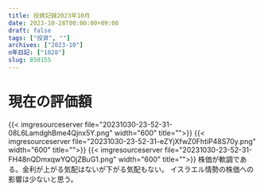 ```yaml
---
title: 投資記録2023年10月
date: 2023-10-28T00:00:00+09:00
draft: false
tags: ["投資", ""]
archives: ["2023-10"]
n年日記: ["1028"]
slug: 850155
---
```


# 現在の評価額

{{< imgresourceserver file="20231030-23-52-31-08L6LamdghBme4Qjnx5Y.png" width="600" title="">}}
{{< imgresourceserver file="20231030-23-52-31-eZYjXfwZ0FhtiP48S70y.png" width="600" title="">}}
{{< imgresourceserver file="20231030-23-52-31-FH48nQDmxqwYQOjZBuG1.png" width="600" title="">}}
株価が軟調である。金利が上がる気配はないが下がる気配もない。
イスラエル情勢の株価への影響は少ないと思う。
